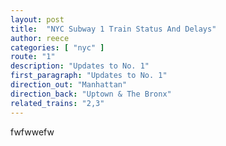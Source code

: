 ```yaml
---
layout: post
title:  "NYC Subway 1 Train Status And Delays"
author: reece
categories: [ "nyc" ]
route: "1"
description: "Updates to No. 1"
first_paragraph: "Updates to No. 1"
direction_out: "Manhattan"
direction_back: "Uptown & The Bronx"
related_trains: "2,3"
---
```


fwfwwefw
